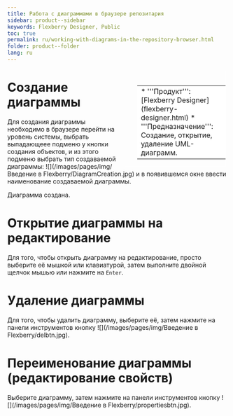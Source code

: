 ```yaml
---
title: Работа с диаграммами в браузере репозитария
sidebar: product--sidebar
keywords: Flexberry Designer, Public
toc: true
permalink: ru/working-with-diagrams-in-the-repository-browser.html
folder: product--folder
lang: ru
---
```


<div style="margin:5px; padding-left:28px; float:right; width:40%; outline:1px solid white;">
<br>
<table border="0" width="100%" bgcolor="#6495ED">
<tbody><tr><td bgcolor="#FFFFFF">
* '''Продукт''': [Flexberry Designer](flexberry-designer.html)
* '''Предназначение''': Создание, открытие, удаление UML-диаграмм.
</td>
</tr></tbody></table></a>
</div>

# Создание диаграммы
Для создания диаграммы необходимо в браузере перейти на уровень системы, выбрать выпадающеее подменю у кнопки создания объектов, и из этого подменю выбрать тип создаваемой диаграммы:
![](/images/pages/img/Введение в Flexberry/DiagramCreation.jpg)
и в появившемся окне ввести наименование создаваемой диаграммы.


Диаграмма создана.


# Открытие диаграммы на редактирование
Для того, чтобы открыть диаграмму на редактирование, просто выберите её мышкой или клавиатурой, затем выполните двойной щелчок мышью или нажмите на `Enter`.


# Удаление диаграммы
Для того, чтобы удалить диаграмму, выберите её, затем нажмите на панели инструментов кнопку ![](/images/pages/img/Введение в Flexberry/delbtn.jpg).


# Переименование диаграммы (редактирование свойств)
Выберите диаграмму, затем нажмите на панели инструментов кнопку ![](/images/pages/img/Введение в Flexberry/propertiesbtn.jpg).
